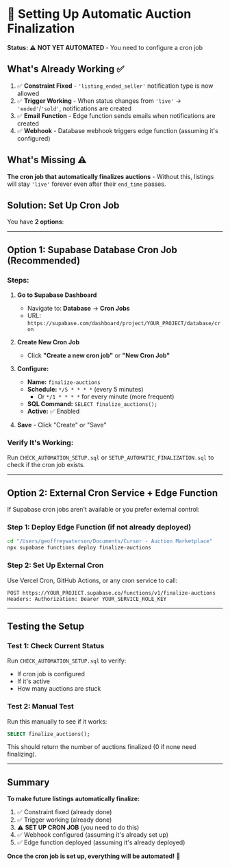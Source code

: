 # 🚀 Setting Up Automatic Auction Finalization

**Status:** ⚠️ **NOT YET AUTOMATED** - You need to configure a cron job

## What's Already Working ✅

1. ✅ **Constraint Fixed** - `'listing_ended_seller'` notification type is now allowed
2. ✅ **Trigger Working** - When status changes from `'live'` → `'ended'`/`'sold'`, notifications are created
3. ✅ **Email Function** - Edge function sends emails when notifications are created
4. ✅ **Webhook** - Database webhook triggers edge function (assuming it's configured)

## What's Missing ⚠️

**The cron job that automatically finalizes auctions** - Without this, listings will stay `'live'` forever even after their `end_time` passes.

## Solution: Set Up Cron Job

You have **2 options**:

---

## Option 1: Supabase Database Cron Job (Recommended)

### Steps:

1. **Go to Supabase Dashboard**
   - Navigate to: **Database** → **Cron Jobs**
   - URL: `https://supabase.com/dashboard/project/YOUR_PROJECT/database/cron`

2. **Create New Cron Job**
   - Click **"Create a new cron job"** or **"New Cron Job"**

3. **Configure:**
   - **Name:** `finalize-auctions`
   - **Schedule:** `*/5 * * * *` (every 5 minutes)
     - Or `*/1 * * * *` for every minute (more frequent)
   - **SQL Command:** `SELECT finalize_auctions();`
   - **Active:** ✅ Enabled

4. **Save** - Click "Create" or "Save"

### Verify It's Working:

Run `CHECK_AUTOMATION_SETUP.sql` or `SETUP_AUTOMATIC_FINALIZATION.sql` to check if the cron job exists.

---

## Option 2: External Cron Service + Edge Function

If Supabase cron jobs aren't available or you prefer external control:

### Step 1: Deploy Edge Function (if not already deployed)

```bash
cd "/Users/geoffreywaterson/Documents/Cursor - Auction Marketplace"
npx supabase functions deploy finalize-auctions
```

### Step 2: Set Up External Cron

Use Vercel Cron, GitHub Actions, or any cron service to call:
```
POST https://YOUR_PROJECT.supabase.co/functions/v1/finalize-auctions
Headers: Authorization: Bearer YOUR_SERVICE_ROLE_KEY
```

---

## Testing the Setup

### Test 1: Check Current Status

Run `CHECK_AUTOMATION_SETUP.sql` to verify:
- If cron job is configured
- If it's active
- How many auctions are stuck

### Test 2: Manual Test

Run this manually to see if it works:
```sql
SELECT finalize_auctions();
```

This should return the number of auctions finalized (0 if none need finalizing).

---

## Summary

**To make future listings automatically finalize:**

1. ✅ Constraint fixed (already done)
2. ✅ Trigger working (already done)  
3. ⚠️ **SET UP CRON JOB** (you need to do this)
4. ✅ Webhook configured (assuming it's already set up)
5. ✅ Edge function deployed (assuming it's already deployed)

**Once the cron job is set up, everything will be automated!** 🎉

